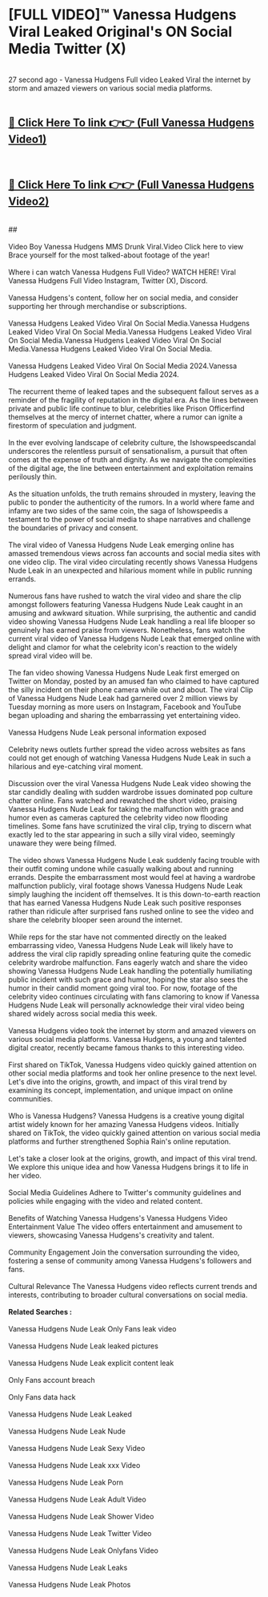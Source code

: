 # [FULL VIDEO]™ Vanessa Hudgens Viral Leaked Original's ON Social Media Twitter (X) <br>
<br>
27 second ago - Vanessa Hudgens Full video Leaked Viral the internet by storm and amazed viewers on various social media platforms.<br>

 <br>

##  <a href="https://play.123hd.live?title=Full Vanessa_Hudgens&ref=git">🔴 Click Here To link 👉👉 (Full Vanessa Hudgens Video1)</a><br>
  <br>

##  <a href="https://play.123hd.live?title=Full Vanessa_Hudgens&ref=git">🔴 Click Here To link 👉👉 (Full Vanessa Hudgens Video2)</a><br>
  <br>
  ##


  <br>

  <br>
Video Boy Vanessa Hudgens MMS Drunk Viral.Video Click here to view Brace yourself for the most talked-about footage of the year!
<br><br>
Where i can watch Vanessa Hudgens Full Video? WATCH HERE! Viral Vanessa Hudgens Full Video Instagram, Twitter (X), Discord.
<br><br>
Vanessa Hudgens's content, follow her on social media, and consider supporting her through merchandise or subscriptions.
<br><br>
Vanessa Hudgens Leaked Video Viral On Social Media.Vanessa Hudgens Leaked Video Viral On Social Media.Vanessa Hudgens Leaked Video Viral On Social Media.Vanessa Hudgens Leaked Video Viral On Social Media.Vanessa Hudgens Leaked Video Viral On Social Media.
<br><br>
Vanessa Hudgens Leaked Video Viral On Social Media 2024.Vanessa Hudgens Leaked Video Viral On Social Media 2024.
<br><br>
The recurrent theme of leaked tapes and the subsequent fallout serves as a reminder of the fragility of reputation in the digital era. As the lines between private and public life continue to blur, celebrities like Prison Officerfind themselves at the mercy of internet chatter, where a rumor can ignite a firestorm of speculation and judgment.
<br><br>
In the ever evolving landscape of celebrity culture, the Ishowspeedscandal underscores the relentless pursuit of sensationalism, a pursuit that often comes at the expense of truth and dignity. As we navigate the complexities of the digital age, the line between entertainment and exploitation remains perilously thin.
<br><br>
As the situation unfolds, the truth remains shrouded in mystery, leaving the public to ponder the authenticity of the rumors. In a world where fame and infamy are two sides of the same coin, the saga of Ishowspeedis a testament to the power of social media to shape narratives and challenge the boundaries of privacy and consent.
<br><br>
The viral video of Vanessa Hudgens Nude Leak emerging online has amassed tremendous views across fan accounts and social media sites with one video clip. The viral video circulating recently shows Vanessa Hudgens Nude Leak in an unexpected and hilarious moment while in public running errands.
<br><br>
Numerous fans have rushed to watch the viral video and share the clip amongst followers featuring Vanessa Hudgens Nude Leak caught in an amusing and awkward situation. While surprising, the authentic and candid video showing Vanessa Hudgens Nude Leak handling a real life blooper so genuinely has earned praise from viewers. Nonetheless, fans watch the current viral video of Vanessa Hudgens Nude Leak that emerged online with delight and clamor for what the celebrity icon's reaction to the widely spread viral video will be.
<br><br>
The fan video showing Vanessa Hudgens Nude Leak first emerged on Twitter on Monday, posted by an amused fan who claimed to have captured the silly incident on their phone camera while out and about. The viral Clip of Vanessa Hudgens Nude Leak had garnered over 2 million views by Tuesday morning as more users on Instagram, Facebook and YouTube began uploading and sharing the embarrassing yet entertaining video.
<br><br>
Vanessa Hudgens Nude Leak personal information exposed
<br><br>
Celebrity news outlets further spread the video across websites as fans could not get enough of watching Vanessa Hudgens Nude Leak in such a hilarious and eye-catching viral moment.
<br><br>
Discussion over the viral Vanessa Hudgens Nude Leak video showing the star candidly dealing with sudden wardrobe issues dominated pop culture chatter online. Fans watched and rewatched the short video, praising Vanessa Hudgens Nude Leak for taking the malfunction with grace and humor even as cameras captured the celebrity video now flooding timelines. Some fans have scrutinized the viral clip, trying to discern what exactly led to the star appearing in such a silly viral video, seemingly unaware they were being filmed.
<br><br>
The video shows Vanessa Hudgens Nude Leak suddenly facing trouble with their outfit coming undone while casually walking about and running errands. Despite the embarrassment most would feel at having a wardrobe malfunction publicly, viral footage shows Vanessa Hudgens Nude Leak simply laughing the incident off themselves. It is this down-to-earth reaction that has earned Vanessa Hudgens Nude Leak such positive responses rather than ridicule after surprised fans rushed online to see the video and share the celebrity blooper seen around the internet.
<br><br>
While reps for the star have not commented directly on the leaked embarrassing video, Vanessa Hudgens Nude Leak will likely have to address the viral clip rapidly spreading online featuring quite the comedic celebrity wardrobe malfunction. Fans eagerly watch and share the video showing Vanessa Hudgens Nude Leak handling the potentially humiliating public incident with such grace and humor, hoping the star also sees the humor in their candid moment going viral too. For now, footage of the celebrity video continues circulating with fans clamoring to know if Vanessa Hudgens Nude Leak will personally acknowledge their viral video being shared widely across social media this week.
<br><br>
Vanessa Hudgens video took the internet by storm and amazed viewers on various social media platforms. Vanessa Hudgens, a young and talented digital creator, recently became famous thanks to this interesting video.
<br><br>
First shared on TikTok, Vanessa Hudgens video quickly gained attention on other social media platforms and took her online presence to the next level. Let's dive into the origins, growth, and impact of this viral trend by examining its concept, implementation, and unique impact on online communities.
<br><br>
Who is Vanessa Hudgens? Vanessa Hudgens is a creative young digital artist widely known for her amazing Vanessa Hudgens videos. Initially shared on TikTok, the video quickly gained attention on various social media platforms and further strengthened Sophia Rain's online reputation.
<br><br>
Let's take a closer look at the origins, growth, and impact of this viral trend. We explore this unique idea and how Vanessa Hudgens brings it to life in her video.
<br><br>
Social Media Guidelines Adhere to Twitter's community guidelines and policies while engaging with the video and related content.
<br><br>
Benefits of Watching Vanessa Hudgens's Vanessa Hudgens Video Entertainment Value The video offers entertainment and amusement to viewers, showcasing Vanessa Hudgens's creativity and talent.
<br><br>
Community Engagement Join the conversation surrounding the video, fostering a sense of community among Vanessa Hudgens's followers and fans.
<br><br>
Cultural Relevance The Vanessa Hudgens video reflects current trends and interests, contributing to broader cultural conversations on social media.
<br><br>
<strong>Related Searches :</strong>
<br><br>
Vanessa Hudgens Nude Leak Only Fans leak video
<br><br>
Vanessa Hudgens Nude Leak leaked pictures
<br><br>
Vanessa Hudgens Nude Leak explicit content leak
<br><br>
Only Fans account breach
<br><br>
Only Fans data hack
<br><br>
Vanessa Hudgens Nude Leak Leaked
<br><br>
Vanessa Hudgens Nude Leak Nude
<br><br>
Vanessa Hudgens Nude Leak Sexy Video
<br><br>
Vanessa Hudgens Nude Leak xxx Video
<br><br>
Vanessa Hudgens Nude Leak Porn
<br><br>
Vanessa Hudgens Nude Leak Adult Video
<br><br>
Vanessa Hudgens Nude Leak Shower Video
<br><br>
Vanessa Hudgens Nude Leak Twitter Video
<br><br>
Vanessa Hudgens Nude Leak Onlyfans Video
<br><br>
Vanessa Hudgens Nude Leak Leaks
<br><br>
Vanessa Hudgens Nude Leak Photos